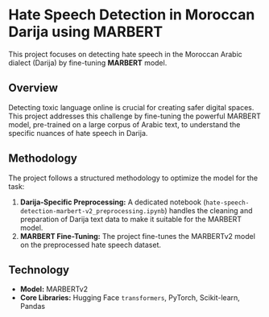 # Hate Speech Detection in Moroccan Darija using MARBERT

This project focuses on detecting hate speech in the Moroccan Arabic dialect (Darija) by fine-tuning  **MARBERT** model. 

## Overview

Detecting toxic language online is crucial for creating safer digital spaces. This project addresses this challenge by fine-tuning the powerful MARBERT model, pre-trained on a large corpus of Arabic text, to understand the specific nuances of hate speech in Darija. 

## Methodology

The project follows a structured methodology to optimize the model for the task:

1.  **Darija-Specific Preprocessing:** A dedicated notebook (`hate-speech-detection-marbert-v2_preprocessing.ipynb`) handles the cleaning and preparation of Darija text data to make it suitable for the MARBERT model.
2.  **MARBERT Fine-Tuning:** The project fine-tunes the MARBERTv2 model on the preprocessed hate speech dataset.


## Technology 

-   **Model:** MARBERTv2
-   **Core Libraries:** Hugging Face `transformers`, PyTorch, Scikit-learn, Pandas


